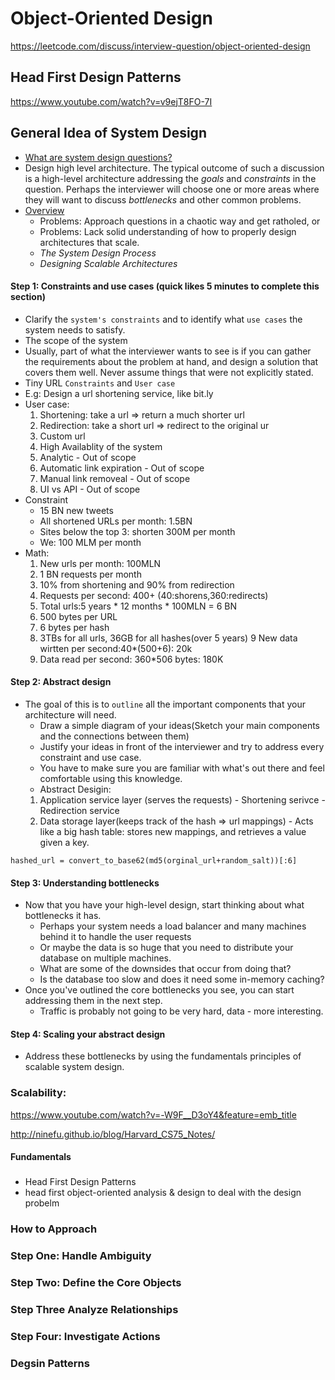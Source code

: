 # Object-Oriented Design
https://leetcode.com/discuss/interview-question/object-oriented-design


## Head First Design Patterns
https://www.youtube.com/watch?v=v9ejT8FO-7I

## General Idea of System Design
- [What are system design questions?](https://www.hiredintech.com/classrooms/system-design/lesson/52)
- Design high level architecture.  The typical outcome of such a discussion is a high-level architecture addressing the *goals* and *constraints* in the question. Perhaps the interviewer will choose one or more areas where they will want to discuss *bottlenecks* and other common problems.
- [Overview](https://www.hiredintech.com/classrooms/system-design/lesson/53) 
   - Problems: Approach questions in a chaotic way and get ratholed, or
   - Problems: Lack solid understanding of how to properly design architectures that scale.
   - *The System Design Process*
   - *Designing Scalable Architectures*
#### Step 1: Constraints and use cases (quick likes 5 minutes to complete this section)
  - Clarify the `system's constraints` and to identify what `use cases` the system needs to satisfy. 
  - The scope of the system
  - Usually, part of what the interviewer wants to see is if you can gather the requirements about the problem at hand, and design a solution that covers them well. Never assume things that were not explicitly stated.
  - Tiny URL `Constraints` and `User case`
  - E.g: Design a url shortening service, like bit.ly
  - User case:
     1. Shortening: take a url => return a much shorter url
     2. Redirection: take a short url => redirect to the original ur
     3. Custom url
     4. High Availablity of the system
     5. Analytic - Out of scope
     6. Automatic link expiration - Out of scope
     7. Manual link removeal - Out of scope
     8. UI vs API - Out of scope
  - Constraint
      - 15 BN new tweets
      - All shortened URLs per month: 1.5BN
      - Sites below the top 3: shorten 300M per month
      - We: 100 MLM per month
  - Math:
      1. New urls per month: 100MLN
      2. 1 BN requests per month 
      3. 10% from shortening and 90% from redirection
      4. Requests per second: 400+ (40:shorens,360:redirects)
      5. Total urls:5 years * 12 months * 100MLN = 6 BN
      6. 500 bytes per URL
      7. 6 bytes per hash
      8. 3TBs for all urls, 36GB for all hashes(over 5 years)
      9 New data wirtten per second:40*(500+6): 20k
      10. Data read per second: 360*506 bytes: 180K
      

#### Step 2: Abstract design
  - The goal of this is to `outline` all the important components that your architecture will need.
      - Draw a simple diagram of your ideas(Sketch your main components and the connections between them)
      - Justify your ideas in front of the interviewer and try to address every constraint and use case.
      - You have to make sure you are familiar with what's out there and feel comfortable using this knowledge.
      - Abstract Desigin:
      1. Application service layer (serves the requests)
        - Shortening serivce
        - Redirection service
      2. Data storage layer(keeps track of the hash => url mappings)
        - Acts like a big hash table: stores new mappings, and retrieves a value given a key.

```hashed_url = convert_to_base62(md5(orginal_url+random_salt))[:6]```
      
#### Step 3: Understanding bottlenecks
   - Now that you have your high-level design, start thinking about what bottlenecks it has. 
     - Perhaps your system needs a load balancer and many machines behind it to handle the user requests
     - Or maybe the data is so huge that you need to distribute your database on multiple machines.
     - What are some of the downsides that occur from doing that?
     - Is the database too slow and does it need some in-memory caching?
   - Once you've outlined the core bottlenecks you see, you can start addressing them in the next step.
     - Traffic is probably not going to be very hard, data - more interesting.
#### Step 4: Scaling your abstract design
   - Address these bottlenecks by using the fundamentals principles of scalable system design.
   
 ### Scalability:
 https://www.youtube.com/watch?v=-W9F__D3oY4&feature=emb_title
 
 http://ninefu.github.io/blog/Harvard_CS75_Notes/
 #### Fundamentals
 
 
 
 ### 
 - Head First Design Patterns
 - head first object-oriented analysis & design
 to deal with the design probelm
 
 
 ### How to Approach
 
 ### Step One: Handle Ambiguity 
 
 ### Step Two: Define the Core Objects
 
 ### Step Three Analyze Relationships
 
 ### Step Four: Investigate Actions
 
 
 ### Degsin Patterns
